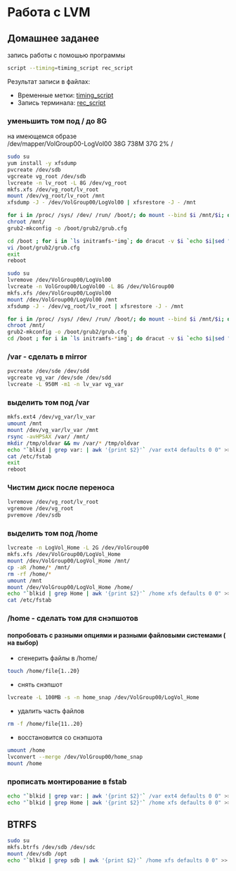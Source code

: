 # Работа с LVM

## Домашнее заданее

запись работы с помошью программы

```bash
script --timing=timing_script rec_script
```

Результат записи в файлах:

- Временные метки:  [timing_script](./timing_script)
- Запись терминала:  [rec_script](./rec_script)

### уменьшить том под / до 8G

на имеющемся образе  
/dev/mapper/VolGroup00-LogVol00 38G 738M 37G 2% /

```bash
sudo su
yum install -y xfsdump
pvcreate /dev/sdb
vgcreate vg_root /dev/sdb
lvcreate -n lv_root -L 8G /dev/vg_root
mkfs.xfs /dev/vg_root/lv_root
mount /dev/vg_root/lv_root /mnt
xfsdump -J - /dev/VolGroup00/LogVol00 | xfsrestore -J - /mnt

for i in /proc/ /sys/ /dev/ /run/ /boot/; do mount --bind $i /mnt/$i; done
chroot /mnt/
grub2-mkconfig -o /boot/grub2/grub.cfg

cd /boot ; for i in `ls initramfs-*img`; do dracut -v $i `echo $i|sed "s/initramfs-//g;s/.img//g"` --force; done
vi /boot/grub2/grub.cfg
exit
reboot

sudo su
lvremove /dev/VolGroup00/LogVol00
lvcreate -n VolGroup00/LogVol00 -L 8G /dev/VolGroup00
mkfs.xfs /dev/VolGroup00/LogVol00
mount /dev/VolGroup00/LogVol00 /mnt
xfsdump -J - /dev/vg_root/lv_root | xfsrestore -J - /mnt

for i in /proc/ /sys/ /dev/ /run/ /boot/; do mount --bind $i /mnt/$i; done
chroot /mnt/
grub2-mkconfig -o /boot/grub2/grub.cfg
cd /boot ; for i in `ls initramfs-*img`; do dracut -v $i `echo $i|sed "s/initramfs-//g;s/.img//g"` --force; done

```

### /var - сделать в mirror

```bash
pvcreate /dev/sde /dev/sdd
vgcreate vg_var /dev/sde /dev/sdd
lvcreate -L 950M -m1 -n lv_var vg_var
```

### выделить том под /var

```bash
mkfs.ext4 /dev/vg_var/lv_var
umount /mnt
mount /dev/vg_var/lv_var /mnt
rsync -avHPSAX /var/ /mnt/
mkdir /tmp/oldvar && mv /var/* /tmp/oldvar
echo "`blkid | grep var: | awk '{print $2}'` /var ext4 defaults 0 0" >> /etc/fstab
cat /etc/fstab
exit
reboot
```

### Чистим диск после переноса

```bash
lvremove /dev/vg_root/lv_root
vgremove /dev/vg_root
pvremove /dev/sdb

```

### выделить том под /home

```bash
lvcreate -n LogVol_Home -L 2G /dev/VolGroup00
mkfs.xfs /dev/VolGroup00/LogVol_Home
mount /dev/VolGroup00/LogVol_Home /mnt/
cp -aR /home/* /mnt/
rm -rf /home/*
umount /mnt
mount /dev/VolGroup00/LogVol_Home /home/
echo "`blkid | grep Home | awk '{print $2}'` /home xfs defaults 0 0" >> /etc/fstab
cat /etc/fstab
```

### /home - сделать том для снэпшотов

#### попробовать с разными опциями и разными файловыми системами ( на выбор)

- сгенерить файлы в /home/

```bash
touch /home/file{1..20}
```

- снять снэпшот

```bash
lvcreate -L 100MB -s -n home_snap /dev/VolGroup00/LogVol_Home
```

- удалить часть файлов

```bash
rm -f /home/file{11..20}
```

- восстановится со снэпшота

```bash
umount /home
lvconvert --merge /dev/VolGroup00/home_snap
mount /home
```

### прописать монтирование в fstab

```bash
echo "`blkid | grep var: | awk '{print $2}'` /var ext4 defaults 0 0" >> /etc/fstab
echo "`blkid | grep Home | awk '{print $2}'` /home xfs defaults 0 0" >> /etc/fstab

```

## BTRFS

```bash
sudo su
mkfs.btrfs /dev/sdb /dev/sdc
mount /dev/sdb /opt
echo "`blkid | grep sdb | awk '{print $2}'` /home xfs defaults 0 0" >> /etc/fstab

```
